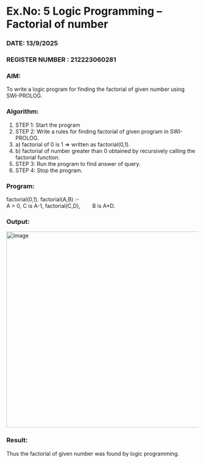 # Ex.No: 5   Logic Programming – Factorial of number   
### DATE:     13/9/2025                                                                       
### REGISTER NUMBER : 212223060281
### AIM: 
To  write  a logic program for finding the factorial of given number using SWI-PROLOG. 
### Algorithm:
1. STEP 1: Start the program
2. STEP 2:  Write a rules for finding factorial of given program in SWI-PROLOG.
3.   a)	factorial of 0 is 1 => written as factorial(0,1).
4.   b)	factorial of number greater than 0 obtained by recursively calling the factorial    function.
5. STEP 3: Run the program  to find answer of  query.
6. STEP 4: Stop the program.

### Program:
factorial(0,1).
factorial(A,B) :-  
           A > 0, 
           C is A-1,
           factorial(C,D),
           B is A*D.



### Output:
<img width="945" height="514" alt="image" src="https://github.com/user-attachments/assets/4138f590-c42f-4e7b-8d0a-8af8af57e5e8" />




### Result:
Thus the factorial of given number was found by logic programming. 
